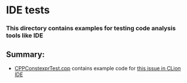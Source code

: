 # IDE tests

### This directory contains examples for testing code analysis tools like IDE



## Summary:

- [CPPConstexprTest.cpp](./CPPConstexprTest.cpp)
contains example code for [this issue in CLion IDE](https://youtrack.jetbrains.com/issue/CPP-32240) 